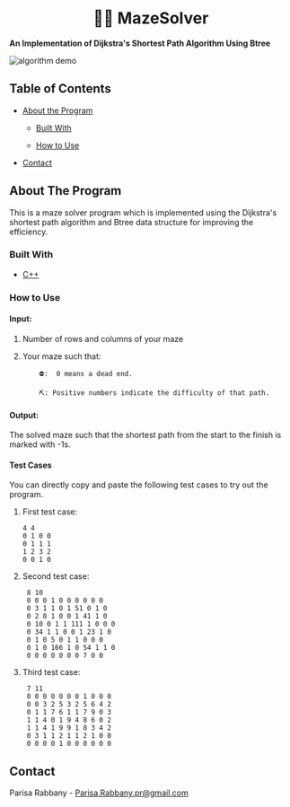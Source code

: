 # <center> 🌽🏃 MazeSolver </center>
**An Implementation of Dijkstra's Shortest Path Algorithm Using Btree**

  
![algorithm demo](Btree-Dijkstra.gif)

##  Table of Contents


* [About the Program](#about-the-program)

	* [Built With](#built-with)

	* [How to Use](#how_to_use)

* [Contact](#contact)

  

<!-- ABOUT THE Program -->

##  About The Program

This is a maze solver program which is implemented using the Dijkstra's shortest path algorithm and Btree data structure for improving the efficiency.

###  Built With

* [C++](https://www.cplusplus.com/)



###  How to Use

#### Input:

 1. Number of rows and columns of your maze
 2. Your maze such that:
			
			⛔:  0 means a dead end.
			
			⛏️: Positive numbers indicate the difficulty of that path.

#### Output:

The solved maze such that the shortest path from the start to the finish is marked with -1s.

  
####  Test Cases

  You can directly copy and paste the following test cases to try out the program. 

 1. First test case:
 
	    4 4
		0 1 0 0
		0 1 1 1
		1 2 3 2
		0 0 1 0
		
2. Second test case:
		
		8 10
        0 0 0 1 0 0 0 0 0 0
	    0 3 1 1 0 1 51 0 1 0
	    0 2 0 1 0 0 1 41 1 0
	    0 10 0 1 1 111 1 0 0 0
	    0 34 1 1 0 0 1 23 1 0
	    0 1 0 5 0 1 1 0 0 0
	    0 1 0 166 1 0 54 1 1 0
	    0 0 0 0 0 0 0 7 0 0
  
4. Third test case:

	    7 11
		0 0 0 0 0 0 0 1 0 0 0
		0 0 3 2 5 3 2 5 6 4 2
		0 1 1 7 6 1 1 7 9 0 3
		1 1 4 0 1 9 4 8 6 0 2
		1 1 4 1 9 9 1 8 3 4 2
		0 3 1 1 2 1 1 2 1 0 0
		0 0 0 0 1 0 0 0 0 0 0

<!-- CONTACT -->

##  Contact

Parisa Rabbany - Parisa.Rabbany.pr@gmail.com
